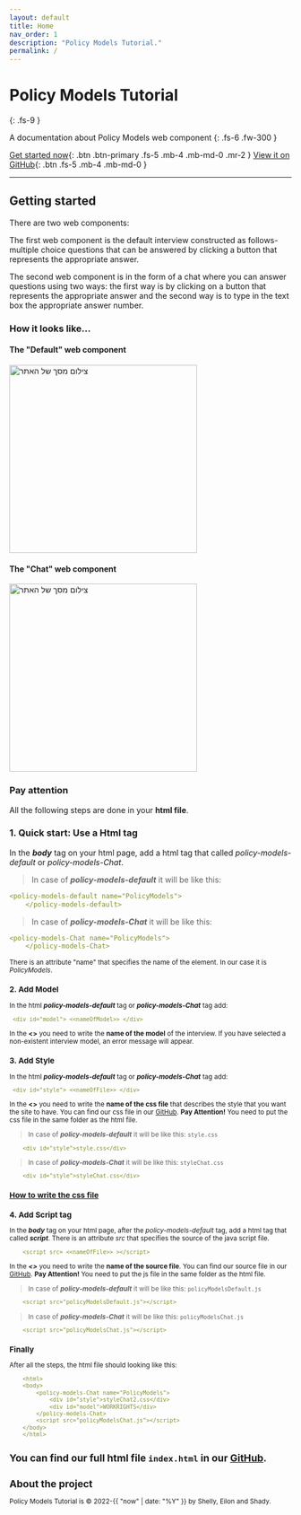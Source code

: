 ```yaml
---
layout: default
title: Home
nav_order: 1
description: "Policy Models Tutorial."
permalink: /
---
```


# Policy Models Tutorial
{: .fs-9 }

A documentation about Policy Models web component
{: .fs-6 .fw-300 }

[Get started now](#getting-started){: .btn .btn-primary .fs-5 .mb-4 .mb-md-0 .mr-2 } [View it on GitHub](https://github.com/EilonBenIshay/PolicyModelsProjectFrontend2022){: .btn .fs-5 .mb-4 .mb-md-0 }

---

## Getting started
There are two web components:

The first web component is the default interview constructed as follows- multiple choice questions that can be answered by clicking a button that represents the appropriate answer. 

The second web component is in the form of a chat where you can answer questions using two ways: the first way is by clicking on a button that represents the appropriate answer and the second way is to type in the text box the appropriate answer number. 

### How it looks like...

#### The "Default" web component

<img width="335" alt="צילום מסך של האתר" src="https://user-images.githubusercontent.com/48415128/158069121-13250618-4f39-468d-a442-c9198fc3e6c8.png">

#### The "Chat" web component

<img width="335" alt="צילום מסך של האתר" src="https://user-images.githubusercontent.com/48415128/158069121-13250618-4f39-468d-a442-c9198fc3e6c8.png">

### Pay attention
All the following steps are done in your **html file**.

### 1. Quick start: Use a Html tag

In the **_body_** tag on your html page, add a html tag that called _policy-models-default_ or _policy-models-Chat_.

>In case of **_policy-models-default_** it will be like this: 

```yaml
<policy-models-default name="PolicyModels">
    </policy-models-default>
```
>In case of **_policy-models-Chat_** it will be like this: 

```yaml
<policy-models-Chat name="PolicyModels">
    </policy-models-Chat>
```

<small> There is an attribute "name" that specifies the name of the element. In our case it is _PolicyModels_.
   
### 2. Add Model

In the html **_policy-models-default_** tag or **_policy-models-Chat_** tag add:
    
```yaml
 <div id="model"> <<nameOfModel>> </div>
```
    
In the **<<nameOfModel>>** you need to write the **name of the model** of the interview. 
If you have selected a non-existent interview model, an error message will appear.
    
### 3. Add Style

In the html **_policy-models-default_** tag or **_policy-models-Chat_** tag add:
    
```yaml
 <div id="style"> <<nameOfFile>> </div>
```
    
In the **<<nameOfFile>>** you need to write the **name of the css file** that describes the style that you want the site to have.
You can find our css file in our [GitHub](https://github.com/EilonBenIshay/PolicyModelsProjectFrontend2022). 
**Pay Attention!** You need to put the css file in the same folder as the html file.
    
>In case of **_policy-models-default_** it will be like this: `style.css`
    
```yaml
    <div id="style">style.css</div>
```
    
>In case of **_policy-models-Chat_** it will be like this: `styleChat.css`
    
```yaml
    <div id="style">styleChat.css</div>
```
    
### [How to write the css file](https://shellytalis.github.io/policy-model-tutorial/style.html)
    
    
### 4. Add Script tag
    
In the **_body_** tag on your html page, after the _policy-models-default_ tag, add a html tag that called **_script_**. There is an attribute _src_ that specifies the source of the java script file.

```yaml
    <script src= <<nameOfFile>> ></script>
```
    
In the **_<<nameOfFile>>_** you need to write the **name of the source file**. You can find our source file in our [GitHub](https://github.com/EilonBenIshay/PolicyModelsProjectFrontend2022). 
**Pay Attention!** You need to put the js file in the same folder as the html file.
    
>In case of **_policy-models-default_** it will be like this: `policyModelsDefault.js`
    
```yaml
    <script src="policyModelsDefault.js"></script>
```
    
>In case of **_policy-models-Chat_** it will be like this: `policyModelsChat.js`
    
```yaml
    <script src="policyModelsChat.js"></script>
```
    
### Finally 
    
After all the steps, the html file should looking like this:
    
```yaml
    <html>
    <body>
        <policy-models-Chat name="PolicyModels">
            <div id="style">styleChat2.css</div>
            <div id="model">WORKRIGHTS</div>
        </policy-models-Chat>
        <script src="policyModelsChat.js"></script>
    </body>
    </html>
```
You can find our full html file `index.html` in our [GitHub](https://github.com/EilonBenIshay/PolicyModelsProjectFrontend2022). 
---

## About the project

Policy Models Tutorial is &copy; 2022-{{ "now" | date: "%Y" }} by Shelly, Eilon and Shady.
